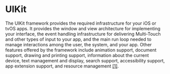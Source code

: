 # UIKit

The UIKit framework provides the required infrastructure for your iOS or tvOS apps. It provides the window and view architecture for  implementing your interface, the event handling infrastructure for  delivering Multi-Touch and other types of input to your app, and the  main run loop needed to manage interactions among the user, the system,  and your app. Other features offered by the framework include animation  support, document support, drawing and printing support, information  about the current device, text management and display, search support,  accessibility support, app extension support, and resource management [[1]](https://developer.apple.com/documentation/uikit).
